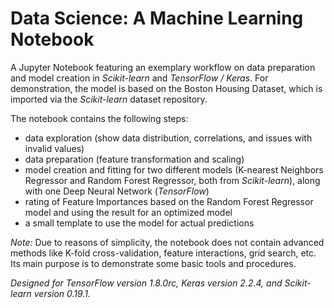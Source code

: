 # Data Science: A Machine Learning Notebook
A Jupyter Notebook featuring an exemplary workflow on data preparation and model creation in *Scikit-learn* and *TensorFlow / Keras*. For demonstration, the model is based on the Boston Housing Dataset, which is imported via the *Scikit-learn* dataset repository.

The notebook contains the following steps:
- data exploration (show data distribution, correlations, and issues with invalid values)
- data preparation (feature transformation and scaling)
- model creation and fitting for two different models (K-nearest Neighbors Regressor and Random Forest Regressor, both from *Scikit-learn*), along with one Deep Neural Network (*TensorFlow*)
- rating of Feature Importances based on the Random Forest Regressor model and using the result for an optimized model
- a small template to use the model for actual predictions

*Note:* Due to reasons of simplicity, the notebook does not contain advanced methods like K-fold cross-validation, feature interactions, grid search, etc. Its main purpose is to demonstrate some basic tools and procedures.

*Designed for TensorFlow version 1.8.0rc, Keras version 2.2.4, and Scikit-learn version 0.19.1.*
